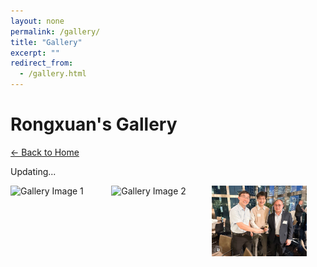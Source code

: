 ```yaml
---
layout: none
permalink: /gallery/
title: "Gallery"
excerpt: ""
redirect_from: 
  - /gallery.html
---
```

# Rongxuan's Gallery
[← Back to Home](/)

<p>Updating...</p>

<div style="display: flex; flex-wrap: wrap; gap: 10px;">
  <img src="/images/RPI1.png" style="width: 30%;" alt="Gallery Image 1">
  <img src="/images/RPI2.png" style="width: 30%;" alt="Gallery Image 2">
  <img src="/images/RPI3.png" style="width: 30%;" alt="Gallery Image 2">
</div>
